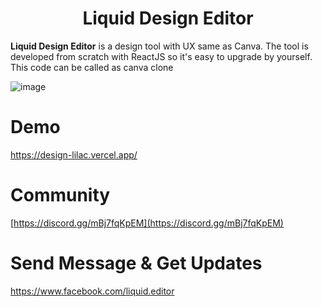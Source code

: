 <h1 align="center">Liquid Design Editor</h1>

**Liquid Design Editor** is a design tool with UX same as Canva. The tool is developed from scratch with ReactJS so it's easy to upgrade by yourself.
This code can be called as canva clone


![image](https://github.com/liquid-editor/canva-clone-reactjs/assets/19285404/d8b0e4e5-525a-4568-8558-47394a517331)


# Demo
https://design-lilac.vercel.app/

# Community
[https://discord.gg/mBj7fqKpEM](https://discord.gg/mBj7fqKpEM)

# Send Message & Get Updates
https://www.facebook.com/liquid.editor
